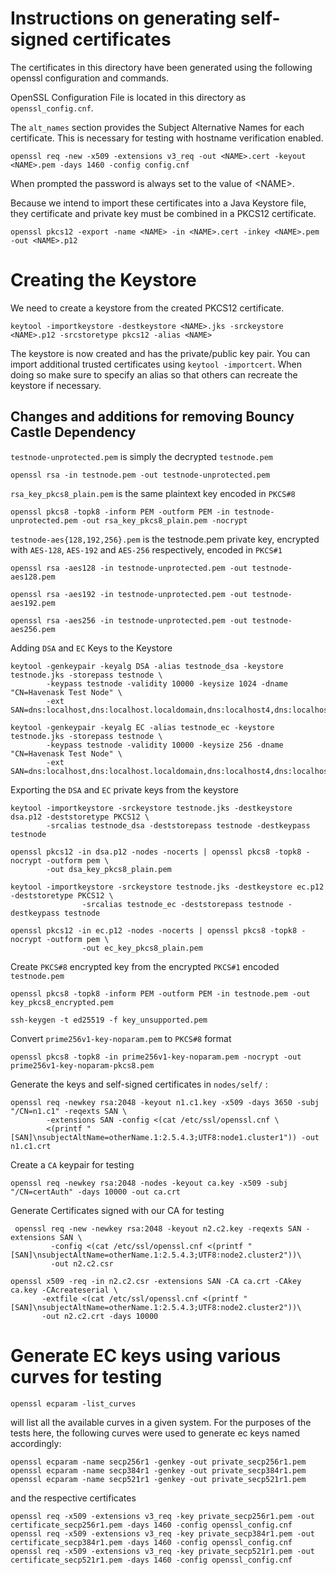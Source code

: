 # Instructions on generating self-signed certificates

The certificates in this directory have been generated using the
following openssl configuration and commands.

OpenSSL Configuration File is located in this directory as
`openssl_config.cnf`.

The `alt_names` section provides the Subject Alternative Names for each
certificate. This is necessary for testing with hostname verification
enabled.

    openssl req -new -x509 -extensions v3_req -out <NAME>.cert -keyout <NAME>.pem -days 1460 -config config.cnf

When prompted the password is always set to the value of &lt;NAME&gt;.

Because we intend to import these certificates into a Java Keystore
file, they certificate and private key must be combined in a PKCS12
certificate.

    openssl pkcs12 -export -name <NAME> -in <NAME>.cert -inkey <NAME>.pem -out <NAME>.p12

# Creating the Keystore

We need to create a keystore from the created PKCS12 certificate.

    keytool -importkeystore -destkeystore <NAME>.jks -srckeystore <NAME>.p12 -srcstoretype pkcs12 -alias <NAME>

The keystore is now created and has the private/public key pair. You can
import additional trusted certificates using `keytool -importcert`. When
doing so make sure to specify an alias so that others can recreate the
keystore if necessary.

## Changes and additions for removing Bouncy Castle Dependency

`testnode-unprotected.pem` is simply the decrypted `testnode.pem`

    openssl rsa -in testnode.pem -out testnode-unprotected.pem

`rsa_key_pkcs8_plain.pem` is the same plaintext key encoded in `PKCS#8`

    openssl pkcs8 -topk8 -inform PEM -outform PEM -in testnode-unprotected.pem -out rsa_key_pkcs8_plain.pem -nocrypt

`testnode-aes{128,192,256}.pem` is the testnode.pem private key,
encrypted with `AES-128`, `AES-192` and `AES-256` respectively, encoded
in `PKCS#1`

    openssl rsa -aes128 -in testnode-unprotected.pem -out testnode-aes128.pem

    openssl rsa -aes192 -in testnode-unprotected.pem -out testnode-aes192.pem

    openssl rsa -aes256 -in testnode-unprotected.pem -out testnode-aes256.pem

Adding `DSA` and `EC` Keys to the Keystore

    keytool -genkeypair -keyalg DSA -alias testnode_dsa -keystore testnode.jks -storepass testnode \
            -keypass testnode -validity 10000 -keysize 1024 -dname "CN=Havenask Test Node" \
            -ext SAN=dns:localhost,dns:localhost.localdomain,dns:localhost4,dns:localhost4.localdomain4,dns:localhost6,dns:localhost6.localdomain6,ip:127.0.0.1,ip:0:0:0:0:0:0:0:1

    keytool -genkeypair -keyalg EC -alias testnode_ec -keystore testnode.jks -storepass testnode \
            -keypass testnode -validity 10000 -keysize 256 -dname "CN=Havenask Test Node" \
            -ext SAN=dns:localhost,dns:localhost.localdomain,dns:localhost4,dns:localhost4.localdomain4,dns:localhost6,dns:localhost6.localdomain6,ip:127.0.0.1,ip:0:0:0:0:0:0:0:1

Exporting the `DSA` and `EC` private keys from the keystore

    keytool -importkeystore -srckeystore testnode.jks -destkeystore dsa.p12 -deststoretype PKCS12 \
            -srcalias testnode_dsa -deststorepass testnode -destkeypass testnode

    openssl pkcs12 -in dsa.p12 -nodes -nocerts | openssl pkcs8 -topk8 -nocrypt -outform pem \
            -out dsa_key_pkcs8_plain.pem

    keytool -importkeystore -srckeystore testnode.jks -destkeystore ec.p12 -deststoretype PKCS12 \
                    -srcalias testnode_ec -deststorepass testnode -destkeypass testnode

    openssl pkcs12 -in ec.p12 -nodes -nocerts | openssl pkcs8 -topk8 -nocrypt -outform pem \
                    -out ec_key_pkcs8_plain.pem

Create `PKCS#8` encrypted key from the encrypted `PKCS#1` encoded
`testnode.pem`

    openssl pkcs8 -topk8 -inform PEM -outform PEM -in testnode.pem -out key_pkcs8_encrypted.pem

    ssh-keygen -t ed25519 -f key_unsupported.pem

Convert `prime256v1-key-noparam.pem` to `PKCS#8` format

    openssl pkcs8 -topk8 -in prime256v1-key-noparam.pem -nocrypt -out prime256v1-key-noparam-pkcs8.pem

Generate the keys and self-signed certificates in `nodes/self/` :

    openssl req -newkey rsa:2048 -keyout n1.c1.key -x509 -days 3650 -subj "/CN=n1.c1" -reqexts SAN \
            -extensions SAN -config <(cat /etc/ssl/openssl.cnf \
            <(printf "[SAN]\nsubjectAltName=otherName.1:2.5.4.3;UTF8:node1.cluster1")) -out n1.c1.crt

Create a `CA` keypair for testing

    openssl req -newkey rsa:2048 -nodes -keyout ca.key -x509 -subj "/CN=certAuth" -days 10000 -out ca.crt

Generate Certificates signed with our CA for testing

     openssl req -new -newkey rsa:2048 -keyout n2.c2.key -reqexts SAN -extensions SAN \
             -config <(cat /etc/ssl/openssl.cnf <(printf "[SAN]\nsubjectAltName=otherName.1:2.5.4.3;UTF8:node2.cluster2"))\
             -out n2.c2.csr

    openssl x509 -req -in n2.c2.csr -extensions SAN -CA ca.crt -CAkey ca.key -CAcreateserial \
           -extfile <(cat /etc/ssl/openssl.cnf <(printf "[SAN]\nsubjectAltName=otherName.1:2.5.4.3;UTF8:node2.cluster2"))\
           -out n2.c2.crt -days 10000

# Generate EC keys using various curves for testing

    openssl ecparam -list_curves

will list all the available curves in a given system. For the purposes
of the tests here, the following curves were used to generate ec keys
named accordingly:

    openssl ecparam -name secp256r1 -genkey -out private_secp256r1.pem
    openssl ecparam -name secp384r1 -genkey -out private_secp384r1.pem
    openssl ecparam -name secp521r1 -genkey -out private_secp521r1.pem

and the respective certificates

    openssl req -x509 -extensions v3_req -key private_secp256r1.pem -out certificate_secp256r1.pem -days 1460 -config openssl_config.cnf
    openssl req -x509 -extensions v3_req -key private_secp384r1.pem -out certificate_secp384r1.pem -days 1460 -config openssl_config.cnf
    openssl req -x509 -extensions v3_req -key private_secp521r1.pem -out certificate_secp521r1.pem -days 1460 -config openssl_config.cnf
